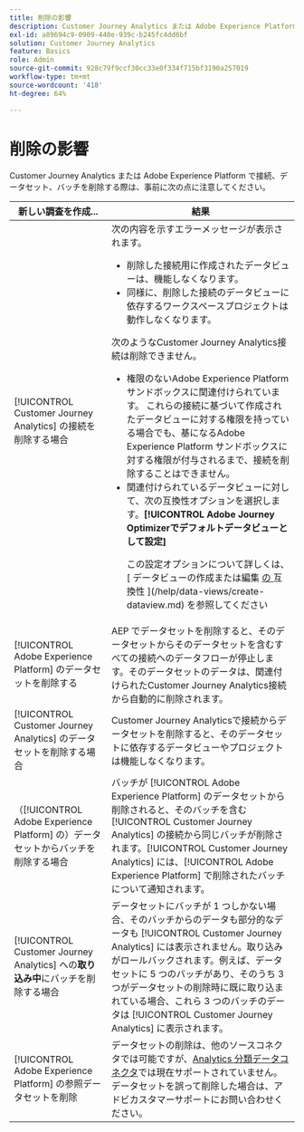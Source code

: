 ```yaml
---
title: 削除の影響
description: Customer Journey Analytics または Adobe Experience Platform において、接続、データセット、バッチを削除した場合の影響。
exl-id: a89694c9-0909-440e-939c-b245fc4dd6bf
solution: Customer Journey Analytics
feature: Basics
role: Admin
source-git-commit: 928c79f9ccf30cc33e0f334f715bf3190a257019
workflow-type: tm+mt
source-wordcount: '418'
ht-degree: 64%

---
```


# 削除の影響

Customer Journey Analytics または Adobe Experience Platform で接続、データセット、バッチを削除する際は、事前に次の点に注意してください。

| 新しい調査を作成... | 結果 |
| --- | --- |
| [!UICONTROL Customer Journey Analytics] の接続を削除する場合 | 次の内容を示すエラーメッセージが表示されます。<ul><li>削除した接続用に作成されたデータビューは、機能しなくなります。</li><li> 同様に、削除した接続のデータビューに依存するワークスペースプロジェクトは動作しなくなります。</li></ul>次のようなCustomer Journey Analytics接続は削除できません。 <ul><li>権限のないAdobe Experience Platform サンドボックスに関連付けられています。 これらの接続に基づいて作成されたデータビューに対する権限を持っている場合でも、基になるAdobe Experience Platform サンドボックスに対する権限が付与されるまで、接続を削除することはできません。</li><li>関連付けられているデータビューに対して、次の互換性オプションを選択します。**[!UICONTROL Adobe Journey Optimizerでデフォルトデータビューとして設定]**<p>この設定オプションについて詳しくは、[ データビューの作成または編集 [ の ](/help/data-views/create-dataview.md#compatibility) 互換性 ](/help/data-views/create-dataview.md) を参照してください</p></li></ul> |
| [!UICONTROL Adobe Experience Platform] のデータセットを削除する | AEP でデータセットを削除すると、そのデータセットからそのデータセットを含むすべての接続へのデータフローが停止します。そのデータセットのデータは、関連付けられたCustomer Journey Analytics接続から自動的に削除されます。 |
| [!UICONTROL Customer Journey Analytics] のデータセットを削除する場合 | Customer Journey Analyticsで接続からデータセットを削除すると、そのデータセットに依存するデータビューやプロジェクトは機能しなくなります。 |
| （[!UICONTROL Adobe Experience Platform] の）データセットからバッチを削除する場合 | バッチが [!UICONTROL Adobe Experience Platform] のデータセットから削除されると、そのバッチを含む [!UICONTROL Customer Journey Analytics] の接続から同じバッチが削除されます。[!UICONTROL Customer Journey Analytics] には、[!UICONTROL Adobe Experience Platform] で削除されたバッチについて通知されます。 |
| [!UICONTROL Customer Journey Analytics] への&#x200B;**取り込み中**&#x200B;にバッチを削除する場合 | データセットにバッチが 1 つしかない場合、そのバッチからのデータも部分的なデータも [!UICONTROL Customer Journey Analytics] には表示されません。取り込みがロールバックされます。例えば、データセットに 5 つのバッチがあり、そのうち 3 つがデータセットの削除時に既に取り込まれている場合、これら 3 つのバッチのデータは [!UICONTROL Customer Journey Analytics] に表示されます。 |
| [!UICONTROL Adobe Experience Platform] の参照データセットを削除 | データセットの削除は、他のソースコネクタでは可能ですが、[Analytics 分類データコネクタ](https://experienceleague.adobe.com/docs/experience-platform/sources/ui-tutorials/create/adobe-applications/classifications.html?lang=ja)では現在サポートされていません。データセットを誤って削除した場合は、アドビカスタマーサポートにお問い合わせください。 |
